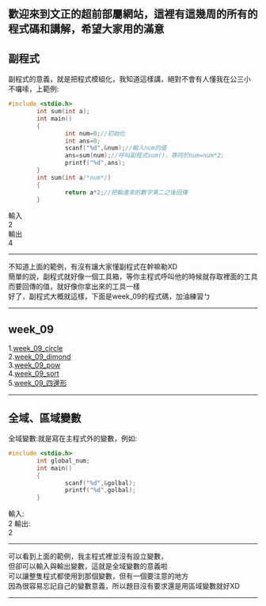 ## 歡迎來到文正的超前部屬網站，這裡有這幾周的所有的程式碼和講解，希望大家用的滿意
副程式
---
副程式的意義，就是把程式模組化，我知道這樣講，絕對不會有人懂我在公三小</br>
不囉嗦，上範例:
```c
#include <stdio.h>
        int sum(int a);
        int main()
        {
                int num=0;//初始化
                int ans=0;
                scanf("%d",&num);//輸入num的值
                ans=sum(num);//呼叫副程式sum()，等同於num=num*2;
                printf("%d",ans);
        }
        int sum(int a/*num*/)
        {
                return a*2;//把輸進來的數字乘二之後回傳
        }
 ```
輸入</br>
   2</br>
輸出</br>
   4</br>
   
---

 不知道上面的範例，有沒有讓大家懂副程式在幹嘛勒XD</br>
 簡單的說，副程式就好像一個工具箱，等你主程式呼叫他的時候就存取裡面的工具</br>
 而要回傳的值，就好像你拿出來的工具一樣</br>
 好了，副程式大概就這樣，下面是week_09的程式碼，加油練習ㄅ
 
---
## week_09</br>
   1.[week_09_circle](https://github.com/nicktsao88/nicktsao88.github.io/blob/main/week_09/week_09_circle.c)</br>
   2.[week_09_dimond](https://github.com/nicktsao88/nicktsao88.github.io/blob/main/week_09/week_09_dimond.c)</br>
   3.[week_09_pow](https://github.com/nicktsao88/nicktsao88.github.io/blob/main/week_09/week_09_pow.c)</br>
   4.[week_09_sort](https://github.com/nicktsao88/nicktsao88.github.io/blob/main/week_09/week_09_sort.c)</br>
   5.[week_09_四邊形](https://github.com/nicktsao88/nicktsao88.github.io/blob/main/week_09/week_09_%E5%9B%9B%E9%82%8A%E5%BD%A2.c)</br>
   
---

全域、區域變數
---
全域變數:就是寫在主程式外的變數，例如:
```c
#include <stdio.h>
        int global_num;
        int main()
        {
                scanf("%d",&golbal);
                printf("%d",golbal);
        }
```
輸入:</br>
    2
輸出:</br>
    2
    
---
可以看到上面的範例，我主程式裡並沒有設立變數，</br>
但卻可以輸入與輸出變數，這就是全域變數的意義啦</br>
可以讓整隻程式都使用到那個變數，但有一個要注意的地方</br>
因為很容易忘記自己的變數意義，所以題目沒有要求還是用區域變數就好XD</br>

---


















